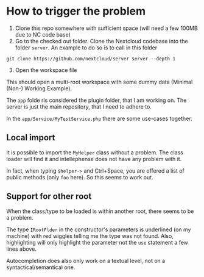 # How to trigger the problem

1. Clone this repo somewhere with sufficient space (will need a few 100MB due to NC code base) 
2. Go to the checked out folder. Clone the Nextcloud codebase into the folder `server`. An example to do so is to call in this folder
```
git clone https://github.com/nextcloud/server server --depth 1
```
3. Open the workspace file

This should open a multi-root workspace with some dummy data (Minimal (Non-) Working Example).

The `app` folde ris considered the plugin folder, that I am working on. The server is just the main repository, that I need to adhere to.

In the `app/Service/MyTestService.php` there are some use-cases together.

## Local import

It is possible to import the `MyHelper` class without a problem. The class loader will find it and intellephense does not have any problem with it.

In fact, when typing `$helper->` and Ctrl+Space, you are offered a list of public methods (only `foo` here). So this seems to work out.

## Support for other root

When the class/type to be loaded is within another root, there seems to be a problem.

The type `IRootFlder` in the constructor's parameters is underlined (on my machine) with red wiggles telling me the type was not found. Also, highlighting will only highlight the parameter not the `use` statement a few lines above.

Autocompletion does also only work on a textual level, not on a syntactical/semantical one.

